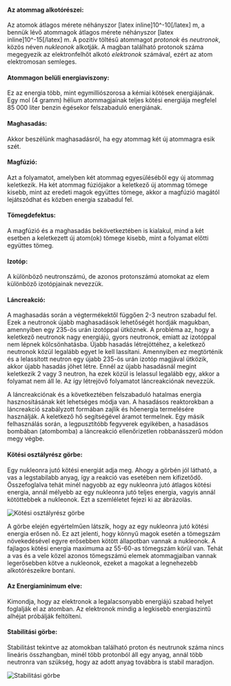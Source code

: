#### Az atommag alkotórészei:
Az atomok átlagos mérete néhányszor [latex inline]10^-10[/latex] m, a bennük lévő atommagok átlagos mérete néhányszor [latex inline]10^-15[/latex] m. A pozitív töltésű atommagot *protonok* és *neutronok*, közös néven *nukleonok* alkotják. A magban található protonok száma megegyezik az elektronfelhőt alkotó *elektronok* számával, ezért az atom elektromosan semleges.

#### Atommagon belüli energiaviszony:
Ez az energia több, mint egymilliószorosa a kémiai kötések energiájának. Egy mol (4 gramm) hélium atommagjainak teljes kötési energiája megfelel 85 000 liter benzin égésekor felszabaduló energiának.

#### Maghasadás:
Akkor beszélünk maghasadásról, ha egy atommag két új atommagra esik szét.

#### Magfúzió:
Azt a folyamatot, amelyben két atommag egyesüléséből egy új atommag keletkezik. Ha két atommag fúziójakor a keletkező új atommag tömege kisebb, mint az eredeti magok együttes tömege, akkor a magfúzió magától lejátszódhat és közben energia szabadul fel.

#### Tömegdefektus:
A magfúzió és a maghasadás bekövetkeztében is kialakul, mind a két esetben a keletkezett új atom(ok) tömege kisebb, mint a folyamat előtti együttes tömeg.

#### Izotóp:
A különböző neutronszámú, de azonos protonszámú atomokat az elem különböző izotópjainak nevezzük.

#### Láncreakció:
A maghasadás során a végtermékektől függően 2-3 neutron szabadul fel. Ezek a neutronok újabb maghasadások lehetőségét hordják magukban, amennyiben egy 235-ös urán izotóppal ütköznek. A probléma az, hogy a keletkező neutronok nagy energiájú, gyors neutronok, emiatt az izotóppal nem lépnek kölcsönhatásba. Újabb hasadás létrejöttéhez, a keletkező neutronok közül legalább egyet le kell lassítani. Amennyiben ez megtörténik és a lelassított neutron egy újabb 235-ös urán izotóp magjával ütközik, akkor újabb hasadás jöhet létre. Ennél az újabb hasadásnál megint keletkezik 2 vagy 3 neutron, ha ezek közül is lelassul legalább egy, akkor a folyamat nem áll le. Az így létrejövő folyamatot láncreakciónak nevezzük.

A láncreakciónak és a következtében felszabaduló hatalmas energia hasznosításának két lehetséges módja van. A hasadásos reaktorokban a láncreakció szabályzott formában zajlik és hőenergia termelésére használják. A keletkező hő segítségével áramot termelnek. Egy másik felhasználás során, a legpusztítóbb fegyverek egyikében, a hasadásos bombában (atombomba) a láncreakció ellenőrizetlen robbanásszerű módon megy végbe.

#### Kötési osztályrész görbe:
Egy nukleonra jutó kötési energiát adja meg. Ahogy a görbén jól látható, a vas a legstabilabb anyag, így a reakció vas esetében nem kifizetődő. Összefoglalva tehát minél nagyobb az egy nukleonra jutó átlagos kötési energia, annál mélyebb az egy nukleonra jutó teljes energia, vagyis annál kötöttebbek a nukleonok. Ezt a szemléletet fejezi ki az ábrázolás.

![Kötési osztályrész görbe](http://i.imgur.com/m41CRVd.png)


A görbe elején egyértelműen látszik, hogy az egy nukleonra jutó kötési energia erősen nő. Ez azt jelenti, hogy könnyű magok esetén a tömegszám növekedésével egyre erősebben kötött állapotban vannak a nukleonok. A fajlagos kötési energia maximuma az 55-60-as tömegszám körül van. Tehát a vas és a vele közel azonos tömegszámú elemek atommagjaiban vannak legerősebben kötve a nukleonok, ezeket a magokat a legnehezebb alkotórészeikre bontani.

#### Az Energiaminimum elve:
Kimondja, hogy az elektronok a legalacsonyabb energiájú szabad helyet foglalják el az atomban. Az elektronok mindig a legkisebb energiaszintű alhéjat próbálják feltölteni.

#### Stabilitási görbe:
Stabilitást tekintve az atomokban található proton és neutrunok száma nincs lineáris összhangban, minél több protonból áll egy anyag, annál több neutronra van szükség, hogy az adott anyag továbbra is stabil maradjon.

![Stabilitási görbe](http://i.imgur.com/RCj3Fon.png)